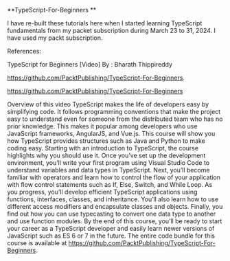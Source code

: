 **TypeScript-For-Beginners
**

I have re-built these tutorials here when I started learning TypeScript fundamentals from my packet subscription during March 23 to 31, 2024.
I have used my packt subscription.

References:

TypeScript for Beginners [Video] By : Bharath Thippireddy

https://github.com/PacktPublishing/TypeScript-For-Beginners.

https://github.com/PacktPublishing/TypeScript-For-Beginners


Overview of this video
TypeScript makes the life of developers easy by simplifying code. It follows programming conventions that make the project easy to understand even for someone from the distributed team who has no prior knowledge. This makes it popular among developers who use JavaScript frameworks, AngularJS, and Vue.js. This course will show you how TypeScript provides structures such as Java and Python to make coding easy. Starting with an introduction to TypeScript, the course highlights why you should use it. Once you’ve set up the development environment, you’ll write your first program using Visual Studio Code to understand variables and data types in TypeScript. Next, you’ll become familiar with operators and learn how to control the flow of your application with flow control statements such as If, Else, Switch, and While Loop. As you progress, you’ll develop efficient TypeScript applications using functions, interfaces, classes, and inheritance. You’ll also learn how to use different access modifiers and encapsulate classes and objects. Finally, you find out how you can use typecasting to convert one data type to another and use function modules. By the end of this course, you’ll be ready to start your career as a TypeScript developer and easily learn newer versions of JavaScript such as ES 6 or 7 in the future. The entire code bundle for this course is available at https://github.com/PacktPublishing/TypeScript-For-Beginners.
